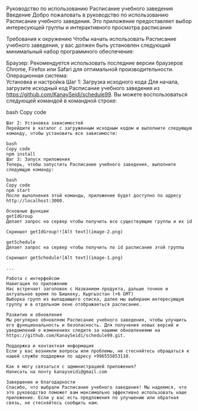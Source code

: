 Руководство по использованию Расписание учебного заведения
Введение
Добро пожаловать в руководство по использованию Расписание учебного заведения. Это приложение предоставляет выбор интересующей группы и интерактивного просмотра расписания

Требования к окружению
Чтобы начать использовать Расписание учебного заведения, у вас должен быть установлен следующий минимальный набор программного обеспечения:

Браузер: Рекомендуется использовать последние версии браузеров Chrome, Firefox или Safari для оптимальной производительности.
Операционная система:  
Установка и настройка
Шаг 1: Загрузка исходного кода
Для начала, загрузите исходный код Расписание учебного заведения из https://github.com/KanaySeidi/schedule99. Вы можете воспользоваться следующей командой в командной строке:

bash
Copy code

```git clone https://github.com/KanaySeidi/schedule99.git
Шаг 2: Установка зависимостей
Перейдите в каталог с загруженным исходным кодом и выполните следующую команду, чтобы установить все зависимости:

bash
Copy code
npm install
Шаг 3: Запуск приложения
Теперь, чтобы запустить Расписание учебного заведения, выполните следующую команду:

bash
Copy code
npm start
После выполнения этой команды, приложение будет доступно по адресу http://localhost:3000.

Основные функции
getIdGroup
Делает запрос на сервер чтобы получить все существующие группы и их id

Скриншот getIdGroup!![Alt text](image-2.png)

getSchedule
Делает запрос на сервер чтобы получить по id расписание этой группы

Скриншот getSchedule![Alt text](image-1.png)

...

Работа с интерфейсом
Навигация по приложению
Нас встречает заголовок с Названием продукта, дальше точное и актуальное время по Бишкеку, Кыргызстан (+6 GMT)
Выборка групп из выпадающего списка, далее мы выбираем интересующую группу и в отдельном окне отображаеться расписание.

Развитие и обновления
Мы регулярно обновляем Расписание учебного заведения, чтобы улучшить его функциональность и безопасность. Для получения новых версий и уведомлений о изменениях следите за нашими обновлениями на https://github.com/KanaySeidi/schedule99.git.

Поддержка и контактная информация
Если у вас возникли вопросы или проблемы, не стесняйтесь обращаться к нашей службе поддержки по адресу +996555853110.

Как я могу связаться с администрацией приложения?
Написать на почту kanayseidi@gmail.com

Завершение и благодарности
Спасибо, что выбрали Расписание учебного заведения! Мы надеемся, что это руководство поможет вам максимально эффективно использовать наше приложение. Если у вас есть предложения по улучшению или обратная связь, не стесняйтесь сообщить нам.
```
